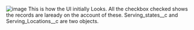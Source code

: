 ![image](https://github.com/user-attachments/assets/099000e2-3e56-4122-8f3e-c624cd2b3e5c)
This is how the UI initially Looks.
All the checkbox checked shows the records are laready on the account of these.
Serving_states__c and Serving_Locations__c are two objects.
